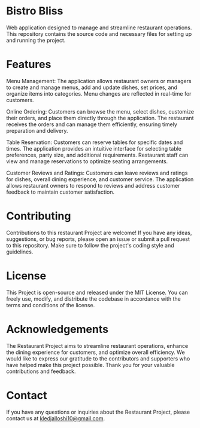 # Bistro Bliss
Web application designed to manage and streamline restaurant operations. This repository contains the source code and necessary files for setting up and running the project.
# Features
Menu Management: The application allows restaurant owners or managers to create and manage menus, add and update dishes, set prices, and organize items into categories. Menu changes are reflected in real-time for customers.

Online Ordering: Customers can browse the menu, select dishes, customize their orders, and place them directly through the application. The restaurant receives the orders and can manage them efficiently, ensuring timely preparation and delivery.

Table Reservation: Customers can reserve tables for specific dates and times. The application provides an intuitive interface for selecting table preferences, party size, and additional requirements. Restaurant staff can view and manage reservations to optimize seating arrangements.

Customer Reviews and Ratings: Customers can leave reviews and ratings for dishes, overall dining experience, and customer service. The application allows restaurant owners to respond to reviews and address customer feedback to maintain customer satisfaction.

# Contributing
Contributions to this restaurant Project are welcome! If you have any ideas, suggestions, or bug reports, please open an issue or submit a pull request to this repository. Make sure to follow the project's coding style and guidelines.

# License
This Project is open-source and released under the MIT License. You can freely use, modify, and distribute the codebase in accordance with the terms and conditions of the license.

# Acknowledgements
The Restaurant Project aims to streamline restaurant operations, enhance the dining experience for customers, and optimize overall efficiency.
We would like to express our gratitude to the contributors and supporters who have helped make this project possible. Thank you for your valuable contributions and feedback.

# Contact
If you have any questions or inquiries about the Restaurant Project, please contact us at kledjalloshi10@gmail.com.
